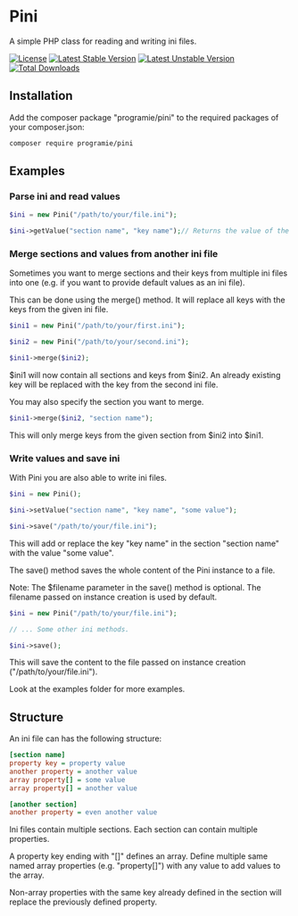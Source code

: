 # Pini

A simple PHP class for reading and writing ini files.

[![License](https://poser.pugx.org/programie/pini/license.svg)](https://packagist.org/packages/programie/pini)
[![Latest Stable Version](https://poser.pugx.org/programie/pini/v/stable.svg)](https://packagist.org/packages/programie/pini)
[![Latest Unstable Version](https://poser.pugx.org/programie/pini/v/unstable.svg)](https://packagist.org/packages/programie/pini)
[![Total Downloads](https://poser.pugx.org/programie/pini/downloads.svg)](https://packagist.org/packages/programie/pini)

## Installation

Add the composer package "programie/pini" to the required packages of your composer.json:

```bash
composer require programie/pini
```

## Examples

### Parse ini and read values

```php
$ini = new Pini("/path/to/your/file.ini");

$ini->getValue("section name", "key name");// Returns the value of the key "key name" in section "section name"
```

### Merge sections and values from another ini file

Sometimes you want to merge sections and their keys from multiple ini files into one (e.g. if you want to provide default values as an ini file).

This can be done using the merge() method. It will replace all keys with the keys from the given ini file.

```php
$ini1 = new Pini("/path/to/your/first.ini");

$ini2 = new Pini("/path/to/your/second.ini");

$ini1->merge($ini2);
```

$ini1 will now contain all sections and keys from $ini2. An already existing key will be replaced with the key from the second ini file.

You may also specify the section you want to merge.

```php
$ini1->merge($ini2, "section name");
```

This will only merge keys from the given section from $ini2 into $ini1.

### Write values and save ini

With Pini you are also able to write ini files.

```php
$ini = new Pini();

$ini->setValue("section name", "key name", "some value");

$ini->save("/path/to/your/file.ini");
```

This will add or replace the key "key name" in the section "section name" with the value "some value".

The save() method saves the whole content of the Pini instance to a file.

Note: The $filename parameter in the save() method is optional. The filename passed on instance creation is used by default.

```php
$ini = new Pini("/path/to/your/file.ini");

// ... Some other ini methods.

$ini->save();
```

This will save the content to the file passed on instance creation ("/path/to/your/file.ini").

Look at the examples folder for more examples.

## Structure

An ini file can has the following structure:

```ini
[section name]
property key = property value
another property = another value
array property[] = some value
array property[] = another value

[another section]
another property = even another value
```

Ini files contain multiple sections. Each section can contain multiple properties.

A property key ending with "[]" defines an array. Define multiple same named array properties (e.g. "property[]") with any value to add values to the array.

Non-array properties with the same key already defined in the section will replace the previously defined property.